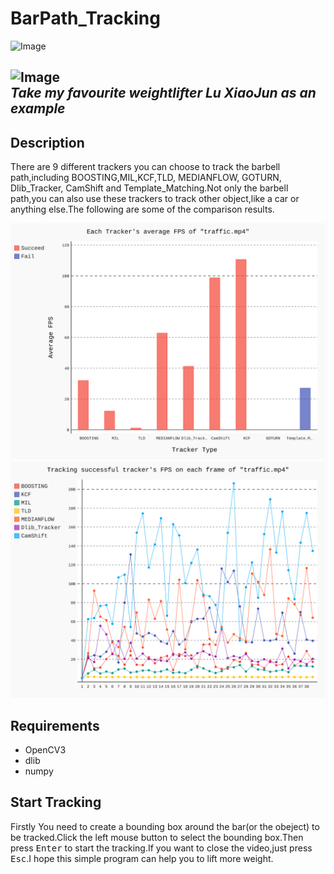 # BarPath_Tracking
![Image](https://pic4.zhimg.com/v2-f991d9567a65c74ada7cf19c8f2d43b0_b.jpg)    

![Image](https://pic4.zhimg.com/v2-221a1c9d7f34c2fbeb045041760b9804_b.jpg)        
_Take my favourite weightlifter Lu XiaoJun as an example_ 
---   
## Description  
        
There are 9 different trackers you can choose to track the barbell path,including BOOSTING,MIL,KCF,TLD, MEDIANFLOW, GOTURN, Dlib_Tracker, CamShift and Template_Matching.Not only the barbell path,you can also use these trackers to track other object,like a car or anything else.The following are some of the comparison results.    

<img src="Result/avg_fps.svg">      
      
<img src="Result/fps.svg">      
      

## Requirements   
     
* OpenCV3
* dlib
* numpy
    
## Start Tracking    
Firstly You need to create a bounding box around the bar(or the obeject) to be tracked.Click the left mouse button to select the bounding box.Then press <kbd>Enter</kbd> to start the tracking.If you want to close the video,just press <kbd>Esc</kbd>.I hope this simple program can help you to lift more weight.    



